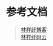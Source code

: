 ﻿# 参考文档
> [林祥纤博客](https://412887952-qq-com.iteye.com/category/356333)  
> [林祥纤码云](https://gitee.com/happyangellxq520/spring-boot)  